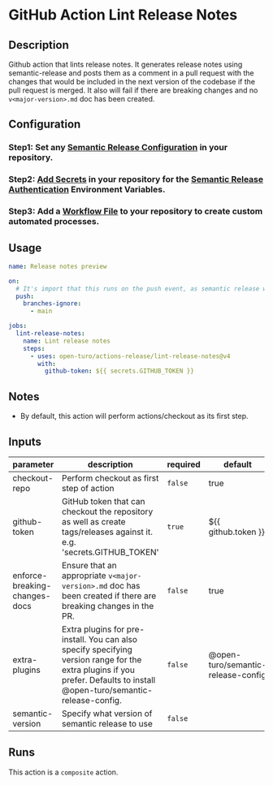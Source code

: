 # GitHub Action Lint Release Notes

<!-- prettier-ignore-start -->
<!-- action-docs-description -->
## Description

Github action that lints release notes. It generates release notes using semantic-release and posts them as a comment in
a pull request with the changes that would be included in the next version of the codebase if the pull request is
merged. It also will fail if there are breaking changes and no `v<major-version>.md` doc has been created.
<!-- action-docs-description -->
<!-- prettier-ignore-end -->

## Configuration

### Step1: Set any [Semantic Release Configuration](https://github.com/semantic-release/semantic-release/blob/master/docs/usage/configuration.md#configuration) in your repository.

### Step2: [Add Secrets](https://help.github.com/en/actions/configuring-and-managing-workflows/creating-and-storing-encrypted-secrets) in your repository for the [Semantic Release Authentication](https://github.com/semantic-release/semantic-release/blob/master/docs/usage/ci-configuration.md#authentication) Environment Variables.

### Step3: Add a [Workflow File](https://help.github.com/en/articles/workflow-syntax-for-github-actions) to your repository to create custom automated processes.

## Usage

```yaml
name: Release notes preview

on:
  # It's import that this runs on the push event, as semantic release will not run on pull_request events
  push:
    branches-ignore:
      - main

jobs:
  lint-release-notes:
    name: Lint release notes
    steps:
      - uses: open-turo/actions-release/lint-release-notes@v4
        with:
          github-token: ${{ secrets.GITHUB_TOKEN }}
```

## Notes

- By default, this action will perform actions/checkout as its first step.

<!-- prettier-ignore-start -->
<!-- action-docs-inputs -->
## Inputs

| parameter | description | required | default |
| --- | --- | --- | --- |
| checkout-repo | Perform checkout as first step of action | `false` | true |
| github-token | GitHub token that can checkout the repository as well as create tags/releases against it. e.g. 'secrets.GITHUB_TOKEN' | `true` | ${{ github.token }} |
| enforce-breaking-changes-docs | Ensure that an appropriate `v<major-version>.md` doc has been created if there are breaking changes in the PR. | `false` | true |
| extra-plugins | Extra plugins for pre-install. You can also specify specifying version range for the extra plugins if you prefer.  Defaults to install @open-turo/semantic-release-config. | `false` | @open-turo/semantic-release-config  |
| semantic-version | Specify what version of semantic release to use | `false` |  |
<!-- action-docs-inputs -->

<!-- action-docs-outputs -->

<!-- action-docs-outputs -->

<!-- action-docs-runs -->
## Runs

This action is a `composite` action.
<!-- action-docs-runs -->

<!-- action-docs-usage  -->
<!-- action-docs-usage -->
<!-- prettier-ignore-end -->
